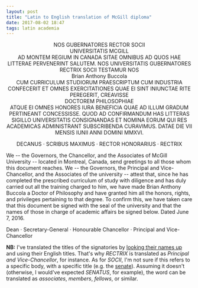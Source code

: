 ```yaml
---
layout: post
title: "Latin to English translation of McGill diploma"
date: 2017-08-02 18:47
tags: latin academia
---
```


<p style="text-align: center;">
NOS GUBERNATORES RECTOR SOCII<br>
UNIVERSITATIS MCGILL<br>
AD MONTEM REGIUM IN CANADA SITAE OMNIBUS AD QUOS HAE LITTERAE PERVENERINT SALUTEM.
NOS UNIVERSITATIS GUBERNATORES RECTRIX SOCII TESTAMUR NOS<br>
Brian Anthony Buccola<br>
CUM CURRICULUM STUDIORUM PRAESCRIPTUM CUM INDUSTRIA
CONFECERIT ET OMNES EXERCITATIONES QUAE EI SINT INIUNCTAE RITE PEREGERIT, CREAVISSE<br>
DOCTOREM PHILOSOPHIAE<br>
ATQUE EI OMNES HONORES IURA BENEFICIA QUAE AD ILLUM GRADUM PERTINEANT CONCESSISSE. QUOD AD
CONFIRMANDUM HAS LITTERAS SIGILLO UNIVERSITATIS CONSIGNANDAS ET NOMINA EORUM QUI RES ACADEMICAS
ADMINISTRANT SUBSCRIBENDA CURAVIMUS. DATAE DIE VII MENSIS IUNII ANNI DOMINI MMXVI.
</p>

<p style="text-align: center;">
DECANUS · SCRIBUS MAXIMUS · RECTOR HONORARIUS · RECTRIX
</p>

We -- the Governors, the Chancellor, and the Associates of McGill University --
located in Montreal, Canada, send greetings to all those whom this document
reaches. We -- the Governors, the Principal and Vice-Chancellor, and the
Associates of the university -- attest that, since he has completed the
prescribed curriculum of study with diligence and has duly carried out all the
training charged to him, we have made Brian Anthony Buccola a Doctor of
Philosophy and have granted him all the honors, rights, and privileges
pertaining to that degree. To confirm this, we have taken care that this
document be signed with the seal of the university and that the names of those
in charge of academic affairs be signed below. Dated June 7, 2016.

Dean · Secretary-General · Honourable Chancellor · Principal and Vice-Chancellor

**NB:** I've translated the titles of the signatories by [looking their names
up](http://www.mcgill.ca/about/administration) and using their English titles.
That's why *RECTRIX* is translated as *Principal and Vice-Chancellor*, for
instance. As for *SOCII*, I'm not sure if this refers to a specific body, with
a specific title (e.g. the [senate](http://www.mcgill.ca/senate/)). Assuming it
doesn't (otherwise, I would've expected *SENATUS*, for example), the word can
be translated as *associates*, *members*, *fellows*, or similar.
